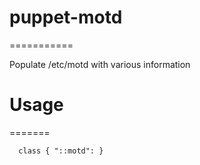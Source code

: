# puppet-motd
===========

Populate /etc/motd with various information


# Usage
=======

```puppet
  class { "::motd": }
```
